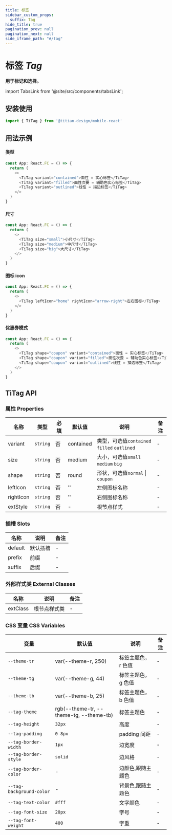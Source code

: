 ```yaml
---
title: 标签
sidebar_custom_props:
  suffix: Tag
hide_title: true
pagination_prev: null
pagination_next: null
side_iframe_path: "#/tag"
---
```


# 标签 _Tag_

**用于标记和选择。**

import TabsLink from '@site/src/components/tabsLink';

<TabsLink id="titag-api" />

## 安装使用
```typescript showLineNumbers
import { TiTag } from '@titian-design/mobile-react'
```

## 用法示例

#### 类型
```typescript tsx showLineNumbers
const App: React.FC = () => {
  return (
    <>
      <TiTag variant="contained">面性 = 实心标签</TiTag>
      <TiTag variant="filled">面性次要 = 辅助色实心标签</TiTag>
      <TiTag variant="outlined">线性 = 描边标签</TiTag>
    </>
  )
}
```

#### 尺寸

```typescript tsx showLineNumbers
const App: React.FC = () => {
  return (
    <>
      <TiTag size="small">小尺寸</TiTag>
      <TiTag size="medium">中尺寸</TiTag>
      <TiTag size="big">大尺寸</TiTag>
    </>
  )
}
```

#### 图标 icon

```typescript tsx showLineNumbers
const App: React.FC = () => {
  return (
    <>
      <TiTag leftIcon="home" rightIcon="arrow-right">左右图标</TiTag>
    </>
  )
}
```

#### 优惠券模式

```typescript tsx showLineNumbers
const App: React.FC = () => {
  return (
    <>
      <TiTag shape="coupon" variant="contained">面性 = 实心标签</TiTag>
      <TiTag shape="coupon" variant="filled">面性次要 = 辅助色实心标签</TiTag>
      <TiTag shape="coupon" variant="outlined">线性 = 描边标签</TiTag>
    </>
  )
}
```

## TiTag API

### 属性 **Properties**

| 名称      | 类型     | 必填 | 默认值    | 说明                                        | 备注 |
| --------- | -------- | ---- | --------- | ------------------------------------------- | ---- |
| variant   | `string` | 否   | contained | 类型，可选值`contained` `filled` `outlined` | -    |
| size      | `string` | 否   | medium    | 大小，可选值`small` `medium` `big`          | -    |
| shape     | `string` | 否   | round     | 形状，可选值`normal` \| `coupon`            | -    |
| leftIcon  | `string` | 否   | ''        | 左侧图标名称                                | -    |
| rightIcon | `string` | 否   | ''        | 右侧图标名称                                | -    |
| extStyle  | `string` | 否   | -         | 根节点样式                                  | -    |

### 插槽 **Slots**

| 名称    | 说明     | 备注 |
| ------- | -------- | ---- |
| default | 默认插槽 | -    |
| prefix  | 前缀     | -    |
| suffix  | 后缀     | -    |

### 外部样式类 **External Classes**

| 名称     | 说明         | 备注 |
| -------- | ------------ | ---- |
| extClass | 根节点样式类 | -    |

### CSS 变量 **CSS Variables**

| 变量                     | 默认值                                  | 说明                | 备注 |
| ------------------------ | --------------------------------------- | ------------------- | ---- |
| `--theme-tr`             | var(--theme-r, 250)                     | 标签主题色，r 色值  | -    |
| `--theme-tg`             | var(--theme-g, 44)                      | 标签主题色， g 色值 | -    |
| `--theme-tb`             | var(--theme-b, 25)                      | 标签主题色， b 色值 | -    |
| `--tag-theme`            | rgb(--theme-tr, --theme-tg, --theme-tb) | 标签主题色          | -    |
| `--tag-height`           | `32px`                                  | 高度                | -    |
| `--tag-padding`          | `0 8px`                                 | padding 间距        | -    |
| `--tag-border-width`     | `1px`                                   | 边宽度              | -    |
| `--tag-border-style`     | `solid`                                 | 边风格              | -    |
| `--tag-border-color`     | -                                       | 边颜色,跟随主题色   | -    |
| `--tag-background-color` | -                                       | 背景色,跟随主题色   | -    |
| `--tag-text-color`       | `#fff`                                  | 文字颜色            | -    |
| `--tag-font-size`        | `20px`                                  | 字号                | -    |
| `--tag-font-weight`      | `400`                                   | 字重                | -    |

